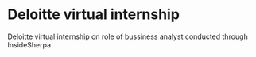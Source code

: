 # Deloitte virtual internship
 Deloitte virtual internship on role of bussiness analyst conducted through InsideSherpa
